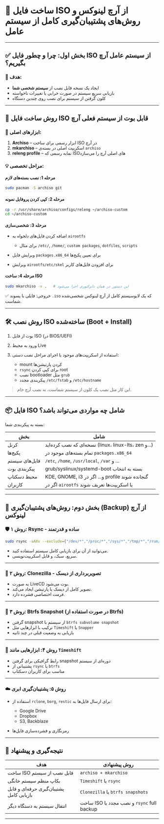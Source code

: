 # 🧩 ساخت فایل ISO از آرچ لینوکس و روش‌های پشتیبان‌گیری کامل از سیستم عامل

---

## ✅ بخش اول: چرا و چطور فایل ISO از سیستم عامل آرچ بگیریم؟

### 📌 هدف:

* ایجاد یک نسخه قابل نصب از **سیستم شخصی شما**
* بازیابی سریع سیستم در صورت خرابی یا تغییرات ناخواسته
* کلون گرفتن از سیستم برای نصب روی چندین دستگاه

---

## 🧰 روش ساخت فایل ISO قابل بوت از سیستم فعلی آرچ

### 🧱 ابزارهای اصلی:

1. **Archiso** – ابزار رسمی برای ساخت ISO در آرچ
2. **mkarchiso** – اسکریپت اصلی در بسته‌ی `archiso`
3. **releng profile** – نمایه رسمی که ISOهای اصلی آرچ را می‌سازد

### 💡 مراحل تخصصی:

#### مرحله 1: نصب بسته‌های لازم

```bash
sudo pacman -S archiso git
```

#### مرحله 2: کپی کردن پروفایل نمونه

```bash
cp -r /usr/share/archiso/configs/releng ~/archiso-custom
cd ~/archiso-custom
```

#### مرحله 3: شخصی‌سازی

* اضافه کردن فایل‌های دلخواه به `airootfs`

  * برای مثال `/etc/`, `/home/`, `custom packages`, `dotfiles`, `scripts`
* ویرایش فایل `packages.x86_64` برای تعیین پکیج‌ها
* ویرایش `airootfs/etc/skel` برای افزودن فایل‌های کاربر

#### مرحله 4: ساخت ISO

```bash
sudo mkarchiso -v .   # این دستور در همان دایرکتوری اجرا می‌شود
```

✅ خروجی: فایلی با پسوند `.iso` که یک لایو‌سیستم کامل از آرچ لینوکس شخصی‌شده شماست.

---

## 🛠️ روش نصب ISO ساخته‌شده (Boot + Install)

1. بوت از فایل ISO (در BIOS/UEFI)
2. ورود به محیط Live
3. استفاده از اسکریپت‌های موجود یا اجرای مراحل نصب دستی:

   * mount کردن پارتیشن‌ها
   * `rsync` برای کپی کردن root
   * نصب bootloader مثل `grub`
   * پیکربندی مجدد `/etc/fstab` و `/etc/hostname`

> این کار مثل نصب یک کلون از سیستم شماست، نه نصب آرچ خام.

---

## 📦 فایل ISO شامل چه مواردی می‌تواند باشد؟

بسته به پیکربندی شما:

| بخش            | شامل                                                 |
| -------------- | ---------------------------------------------------- |
| کرنل           | نسخه‌ای که نصب کرده‌اید (linux، linux-lts، zen و...) |
| پکیج‌ها        | تمام بسته‌های موجود در `packages.x86_64`             |
| فایل‌های سیستم | `/etc`, `/home`, `/usr/local`, `/var` و ...          |
| پیکربندی بوت   | grub/syslinux/systemd-boot بسته به انتخاب            |
| محیط دسکتاپ    | KDE, GNOME, i3 و... اگر در profile گنجانده شوند      |
| کاربران        | اگر در `airootfs` یا اسکریپت‌ها تعریف شوند           |

---

## 🧯 بخش دوم: روش‌های پشتیبان‌گیری (Backup) از آرچ لینوکس

### 🛡️ روش ۱: Rsync - ساده و قدرتمند

```bash
sudo rsync -aAXv --exclude={"/dev/*","/proc/*","/sys/*","/tmp/*","/run/*","/mnt/*","/media/*","/lost+found"} / /mnt/backup
```

* می‌توانید از آن برای بازیابی کامل سیستم استفاده کنید.
* سریع، سبک، و قابل اسکریپت‌نویسی.

---

### 🧪 روش ۲: Clonezilla - تصویربرداری از دیسک

* به صورت LiveCD بوت می‌شود.
* تصویر کامل از دیسک یا پارتیشن ایجاد می‌کند.
* فرمت اختصاصی فشرده دارد.

---

### 🔄 روش ۳: Btrfs Snapshot (در صورت استفاده از Btrfs)

* گرفتن snapshot از سیستم با `btrfs subvolume snapshot`
* ترکیب با ابزارهایی مثل `Timeshift` یا `Snapper`
* بازیابی به وضعیت قبلی در چند ثانیه

---

### 💽 روش ۴: ابزارهایی مانند `Timeshift`

* رابط گرافیکی برای گرفتن snapshot دوره‌ای از سیستم
* پشتیبانی از `rsync` یا `btrfs`
* مناسب برای کاربران دسکتاپ

---

### ☁️ روش ۵: پشتیبان‌گیری ابری

* استفاده از `rclone`, `borg`, `restic` برای ارسال فایل‌ها به:

  * Google Drive
  * Dropbox
  * S3, Backblaze
* رمزنگاری و فشرده‌سازی فایل‌ها

---

## 🎯 نتیجه‌گیری و پیشنهاد

| هدف                                      | روش پیشنهادی                               |
| ---------------------------------------- | ------------------------------------------ |
| ساخت ISO قابل نصب از سیستم               | `archiso + mkarchiso`                      |
| بکاپ منظم سیستم خانگی                    | `Timeshift` یا `rsync`                     |
| پشتیبان‌گیری حرفه‌ای و قابل بازیابی کامل | `Clonezilla` یا `btrfs snapshots`          |
| انتقال سیستم به دستگاه دیگر              | ساخت ISO و نصب مجدد یا `rsync` full backup |

---


